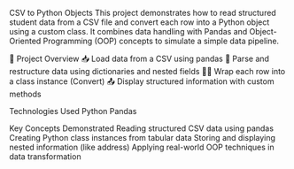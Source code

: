 CSV to Python Objects
This project demonstrates how to read structured student data from a CSV file and convert each row into a Python object using a custom class. It combines data handling with Pandas and Object-Oriented Programming (OOP) concepts to simulate a simple data pipeline.

🧩 Project Overview
📥 Load data from a CSV using pandas
🧱 Parse and restructure data using dictionaries and nested fields
🧑‍🎓 Wrap each row into a class instance (Convert)
📤 Display structured information with custom methods

Technologies Used
Python
Pandas

Key Concepts Demonstrated
Reading structured CSV data using pandas
Creating Python class instances from tabular data
Storing and displaying nested information (like address)
Applying real-world OOP techniques in data transformation
